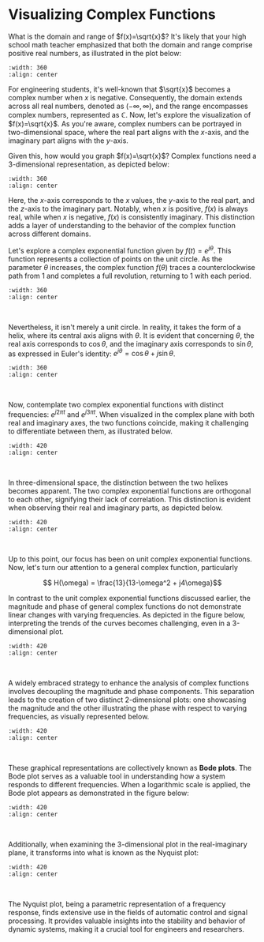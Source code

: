 # Visualizing Complex Functions

What is the domain and range of $f(x)=\sqrt{x}$? It's likely that your high school math teacher emphasized that both the domain and range comprise positive real numbers, as illustrated in the plot below:

```{image} ./figures/sqrt_x_real.png
:width: 360
:align: center
```

For engineering students, it's well-known that $\sqrt{x}$ becomes a complex number when $x$ is negative. Consequently, the domain extends across all real numbers, denoted as $(-\infty, \infty)$, and the range encompasses complex numbers, represented as $\mathbb{C}$. Now, let's explore the visualization of $f(x)=\sqrt{x}$. As you're aware, complex numbers can be portrayed in two-dimensional space, where the real part aligns with the $x$-axis, and the imaginary part aligns with the $y$-axis.

Given this, how would you graph $f(x)=\sqrt{x}$? Complex functions need a 3-dimensional representation, as depicted below:

```{image} ./figures/sqrt_x_3d.gif
:width: 360
:align: center
```

Here, the $x$-axis corresponds to the $x$ values, the $y$-axis to the real part, and the $z$-axis to the imaginary part. Notably, when $x$ is positive, $f(x)$ is always real, while when $x$ is negative, $f(x)$ is consistently imaginary. This distinction adds a layer of understanding to the behavior of the complex function across different domains.

Let's explore a complex exponential function given by $f(t)=e^{j\theta}$. This function represents a collection of points on the unit circle. As the parameter 
$\theta$ increases, the complex function $f(\theta)$ traces a counterclockwise path from 1 and completes a full revolution, returning to 1 with each period. 

```{image} ./figures/comp_exp.png
:width: 360
:align: center
```
<br>

Nevertheless, it isn't merely a unit circle. In reality, it takes the form of a helix, where its central axis aligns with $\theta$. It is evident that concerning $\theta$, the real axis corresponds to $\cos\theta$, and the imaginary axis corresponds to $\sin\theta$, as expressed in Euler's identity: $e^{j\theta} = \cos\theta + j\sin\theta$.

```{image} ./figures/comp_exponential.gif
:width: 360
:align: center
```
<br>

Now, contemplate two complex exponential functions with distinct frequencies: $e^{j2\pi t}$ and $e^{j3\pi t}$. When visualized in the complex plane with both real and imaginary axes, the two functions coincide, making it challenging to differentiate between them, as illustrated below.

```{image} ./figures/comp_exp2.png
:width: 420
:align: center
```
<br>

In three-dimensional space, the distinction between the two helixes becomes apparent. The two complex exponential functions are orthogonal to each other, signifying their lack of correlation. This distinction is evident when observing their real and imaginary parts, as depicted below.

```{image} ./figures/comp_exponential2.gif
:width: 420
:align: center
```
<br>

Up to this point, our focus has been on unit complex exponential functions. Now, let's turn our attention to a general complex function, particularly

$$ H(\omega) = \frac{13}{13-\omega^2 + j4\omega}$$

In contrast to the unit complex exponential functions discussed earlier, the magnitude and phase of general complex functions do not demonstrate linear changes with varying frequencies. As depicted in the figure below, interpreting the trends of the curves becomes challenging, even in a 3-dimensional plot.

```{image} ./figures/bode_3d.gif
:width: 420
:align: center
```
<br>

A widely embraced strategy to enhance the analysis of complex functions involves decoupling the magnitude and phase components. This separation leads to the creation of two distinct 2-dimensional plots: one showcasing the magnitude and the other illustrating the phase with respect to varying frequencies, as visually represented below.

```{image} ./figures/bode_linear.png
:width: 420
:align: center
```
<br>

These graphical representations are collectively known as **Bode plots**. The Bode plot serves as a valuable tool in understanding how a system responds to different frequencies. When a logarithmic scale is applied, the Bode plot appears as demonstrated in the figure below:

```{image} ./figures/bode_log.png
:width: 420
:align: center
```
<br>

Additionally, when examining the 3-dimensional plot in the real-imaginary plane, it transforms into what is known as the Nyquist plot:

```{image} ./figures/nyquist.png
:width: 420
:align: center
```
<br>

The Nyquist plot, being a parametric representation of a frequency response, finds extensive use in the fields of automatic control and signal processing. It provides valuable insights into the stability and behavior of dynamic systems, making it a crucial tool for engineers and researchers.

